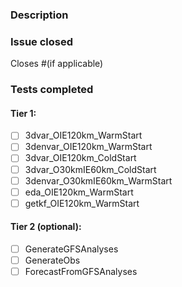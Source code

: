 ### Description

### Issue closed

Closes #(if applicable)

### Tests completed
#### Tier 1:
 - [ ] 3dvar_OIE120km_WarmStart
 - [ ] 3denvar_OIE120km_WarmStart
 - [ ] 3dvar_OIE120km_ColdStart
 - [ ] 3dvar_O30kmIE60km_ColdStart
 - [ ] 3denvar_O30kmIE60km_WarmStart
 - [ ] eda_OIE120km_WarmStart
 - [ ] getkf_OIE120km_WarmStart

#### Tier 2 (optional):
 - [ ] GenerateGFSAnalyses
 - [ ] GenerateObs
 - [ ] ForecastFromGFSAnalyses
